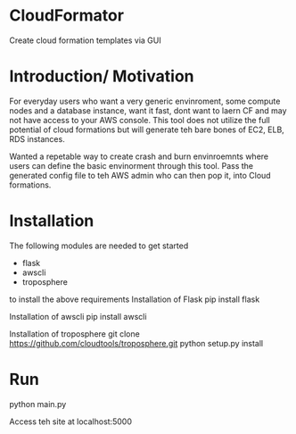CloudFormator
=============

Create cloud formation templates via GUI

Introduction/ Motivation
=============
For everyday users who want a very generic envinroment, some compute nodes and a database instance, want it fast, dont want to laern CF and may not have access to your AWS console. This tool does not utilize the full potential of cloud formations but will generate teh bare bones of EC2, ELB, RDS instances.

Wanted a repetable way to create crash and burn envinroemnts where users can define the basic  envinorment through this tool. Pass the generated config file to teh AWS admin who can then pop it, into Cloud formations.



Installation
=============
The following modules are needed to get started
 - flask
 - awscli
 - troposphere

to install the above requirements
 Installation of Flask
   pip install flask
      
 Installation of awscli
   pip install awscli
    
 Installation of troposphere
   git clone https://github.com/cloudtools/troposphere.git
   python setup.py install
  
  
Run
============= 

python main.py

Access teh site at localhost:5000
   
   
